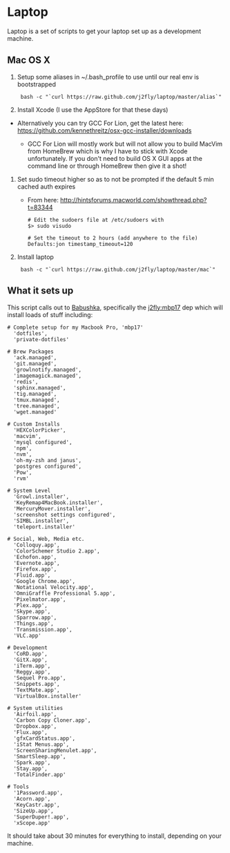 Laptop
======

Laptop is a set of scripts to get your laptop set up as a development machine.

Mac OS X
--------

1. Setup some aliases in ~/.bash_profile to use until our real env is bootstrapped
 
        bash -c "`curl https://raw.github.com/j2fly/laptop/master/alias`"


1. Install Xcode (I use the AppStore for that these days)
  - Alternatively you can try GCC For Lion, get the latest here: https://github.com/kennethreitz/osx-gcc-installer/downloads
  
      - GCC For Lion will mostly work but will not allow you to build MacVim from HomeBrew which is why I have to stick with Xcode unfortunately. If you don't need to build OS X GUI apps at the command line or through HomeBrew then give it a shot!


1. Set sudo timeout higher so as to not be prompted if the default 5 min cached auth expires
      - From here: http://hintsforums.macworld.com/showthread.php?t=83344
        
            # Edit the sudoers file at /etc/sudoers with
            $> sudo visudo
        
            # Set the timeout to 2 hours (add anywhere to the file)
            Defaults:jon timestamp_timeout=120
        

1. Install laptop  
 
        bash -c "`curl https://raw.github.com/j2fly/laptop/master/mac`"

What it sets up
---------------

This script calls out to [Babushka](http://babushka.me/), specifically the [j2fly:mbp17](https://github.com/j2fly/babushka-deps/blob/master/mbp17.rb) dep which will install loads of stuff including:

    # Complete setup for my Macbook Pro, 'mbp17'
      'dotfiles', 
      'private-dotfiles'

    # Brew Packages
      'ack.managed',
      'git.managed',
      'growlnotify.managed',
      'imagemagick.managed',
      'redis',
      'sphinx.managed',
      'tig.managed',
      'tmux.managed',
      'tree.managed',
      'wget.managed'

    # Custom Installs
      'HEXColorPicker',
      'macvim',
      'mysql configured',
      'npm',
      'nvm',
      'oh-my-zsh and janus',
      'postgres configured',
      'Pow',
      'rvm'

    # System Level
      'Growl.installer',
      'KeyRemap4MacBook.installer',
      'MercuryMover.installer',
      'screenshot settings configured',
      'SIMBL.installer',
      'teleport.installer'

    # Social, Web, Media etc.
      'Colloquy.app',
      'ColorSchemer Studio 2.app',
      'Echofon.app',
      'Evernote.app',
      'Firefox.app',
      'Fluid.app',
      'Google Chrome.app',
      'Notational Velocity.app',
      'OmniGraffle Professional 5.app',
      'Pixelmator.app',
      'Plex.app',
      'Skype.app',
      'Sparrow.app',
      'Things.app',
      'Transmission.app',
      'VLC.app'

    # Development
      'CoRD.app',
      'GitX.app',
      'iTerm.app',
      'Reggy.app',
      'Sequel Pro.app',
      'Snippets.app',
      'TextMate.app',
      'VirtualBox.installer'

    # System utilities
      'Airfoil.app',
      'Carbon Copy Cloner.app',
      'Dropbox.app',
      'Flux.app',
      'gfxCardStatus.app',
      'iStat Menus.app',
      'ScreenSharingMenulet.app',
      'SmartSleep.app',
      'Spark.app',
      'Stay.app',
      'TotalFinder.app'
    
    # Tools
      '1Password.app',
      'Acorn.app',
      'KeyCastr.app',
      'SizeUp.app',
      'SuperDuper!.app',
      'xScope.app'

It should take about 30 minutes for everything to install, depending on your machine.